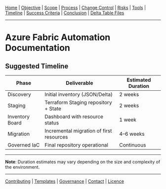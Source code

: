 [Home](README.md) | [Objective](01-objective.md) | [Scope](02-scope.md) | [Process](03-process-overview.md) | [Change Control](04-change-control.md) | [Risks](05-risks.md) | [Tools](06-tools.md) | [Timeline](07-timeline.md) | [Success Criteria](08-success-criteria.md) | 
[Conclusion](09-conclusion.md) | 
[Delta Table Files](delta-file-benefits.md)

---
# Azure Fabric Automation Documentation

## Suggested Timeline

| Phase             | Deliverable                                | Estimated Duration |
|-------------------|--------------------------------------------|--------------------|
| Discovery         | Initial inventory (JSON/Delta)             | 2 weeks            |
| Staging           | Terraform Staging repository + State       | 2 weeks            |
| Inventory Board   | Dashboard with resource status             | 1 week             |
| Migration         | Incremental migration of first resources   | 4–6 weeks          |
| Governed IaC      | Final repository operational               | Continuous         |

---

**Note**: Duration estimates may vary depending on the size and complexity of the environment.

---
[Contributing](CONTRIBUTING.md) | [Templates](templates/change-request-template.md) | 
[Governance](01-objective.md) | [Contact](mailto:contato@empresa.com) | [Licence](../LICENSE)
